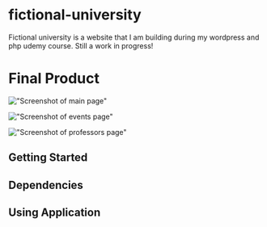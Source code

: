 # fictional-university

Fictional university is a website that I am building during my wordpress and php udemy course. Still a work in progress!

# Final Product

!["Screenshot of main page"]()

!["Screenshot of events page"]()

!["Screenshot of professors page"]()

## Getting Started


## Dependencies


## Using Application
